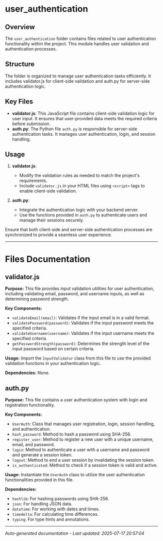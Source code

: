 # user_authentication

## Overview
The `user_authentication` folder contains files related to user authentication functionality within the project. This module handles user validation and authentication processes.

## Structure
The folder is organized to manage user authentication tasks efficiently. It includes validator.js for client-side validation and auth.py for server-side authentication logic.

## Key Files
- **validator.js**: This JavaScript file contains client-side validation logic for user input. It ensures that user-provided data meets the required criteria before submission.
- **auth.py**: The Python file `auth.py` is responsible for server-side authentication tasks. It manages user authentication, login, and session handling.

## Usage
1. **validator.js**:
   - Modify the validation rules as needed to match the project's requirements.
   - Include `validator.js` in your HTML files using `<script>` tags to enable client-side validation.

2. **auth.py**:
   - Integrate the authentication logic with your backend server.
   - Use the functions provided in `auth.py` to authenticate users and manage their sessions securely.

Ensure that both client-side and server-side authentication processes are synchronized to provide a seamless user experience.

---

# Files Documentation

## validator.js

**Purpose:** This file provides input validation utilities for user authentication, including validating email, password, and username inputs, as well as determining password strength.

**Key Components:**
- `validateEmail(email)`: Validates if the input email is in a valid format.
- `validatePassword(password)`: Validates if the input password meets the specified criteria.
- `validateUsername(username)`: Validates if the input username meets the specified criteria.
- `getPasswordStrength(password)`: Determines the strength level of the input password based on certain criteria.

**Usage:** Import the `InputValidator` class from this file to use the provided validation functions in your authentication logic.

**Dependencies:** None.

## auth.py

**Purpose:** This file contains a user authentication system with login and registration functionality.

**Key Components:**
- `UserAuth`: Class that manages user registration, login, session handling, and authentication.
- `hash_password`: Method to hash a password using SHA-256.
- `register_user`: Method to register a new user with a unique username, email, and password.
- `login`: Method to authenticate a user with a username and password and generate a session token.
- `logout`: Method to end a user session by invalidating the session token.
- `is_authenticated`: Method to check if a session token is valid and active.

**Usage:** Instantiate the `UserAuth` class to utilize the user authentication functionalities provided in this file.

**Dependencies:**
- `hashlib`: For hashing passwords using SHA-256.
- `json`: For handling JSON data.
- `datetime`: For working with dates and times.
- `timedelta`: For calculating time differences.
- `typing`: For type hints and annotations.

---
*Auto-generated documentation - Last updated: 2025-07-17 20:57:04*

